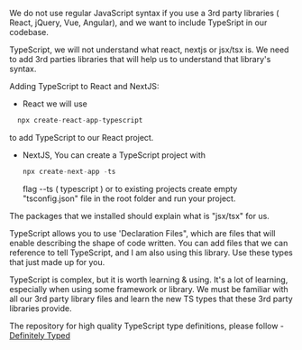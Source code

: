 
We do not use regular JavaScript syntax if you use a 3rd party libraries ( React, jQuery, Vue, Angular), and we want to include TypeSript in our codebase. 


TypeScript, we will not understand what react, nextjs or jsx/tsx is. We need to add 3rd parties libraries that will help us to understand that library's syntax.

Adding TypeScript to React and NextJS: 

- React we will use 
```js 
  npx create-react-app-typescript
``` 
to add TypeScript to our React project.
  
- NextJS, You can create a TypeScript project with 
  ```js 
  npx create-next-app -ts
  ```  
  flag --ts ( typescript ) or to existing projects create empty "tsconfig.json" file in the root folder and run your project.

The packages that we installed should explain what is "jsx/tsx" for us.

TypeScript allows you to use 'Declaration Files", which are files that will enable describing the shape of code written. You can add files that we can reference to tell TypeScript, and I am also using this library. Use these types that just made up for you.


TypeScript is complex, but it is worth learning & using. It's a lot of learning, especially when using some framework or library. We must be familiar with all our 3rd party library files and learn the new TS types that these 3rd party libraries provide.


The repository for high quality TypeScript type definitions, please follow - [Definitely Typed]("https://definitelytyped.org/")

